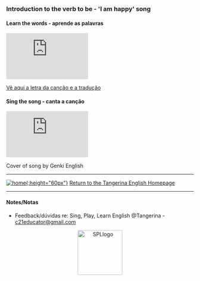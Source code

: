 ### Introduction to the verb to be - 'I am happy' song   

#### Learn the words - aprende as palavras

<iframe width="220" height="124" src="https://www.youtube.com/embed/T7pDCaLfqmw" title="YouTube video player" frameborder="0" allow="accelerometer; autoplay; clipboard-write; encrypted-media; gyroscope; picture-in-picture" allowfullscreen></iframe>  

[Vê aqui a letra da canção e a tradução](https://tangerina-pt.github.io/English/IAH)  

#### Sing the song - canta a canção

<iframe width="220" height="124" src="https://www.youtube.com/embed/IjVxe7X5FpI" title="YouTube video player" frameborder="0" allow="accelerometer; autoplay; clipboard-write; encrypted-media; gyroscope; picture-in-picture; web-share" allowfullscreen></iframe>  

Cover of song by Genki English  

***
[![home](https://1blockatatime.github.io/English/images/home.png){:height="60px"}](https://tangerina-pt.github.io/English) [Return to the Tangerina English Homepage](https://tangerina-pt.github.io/English)  

***

#### Notes/Notas
* Feedback/dúvidas re: Sing, Play, Learn English @Tangerina - c21educator@gmail.com  
<p align="center">
<img width="120" src="https://1blockatatime.github.io/English/images2/spl_logo.png" alt="SPLlogo">
</p>
